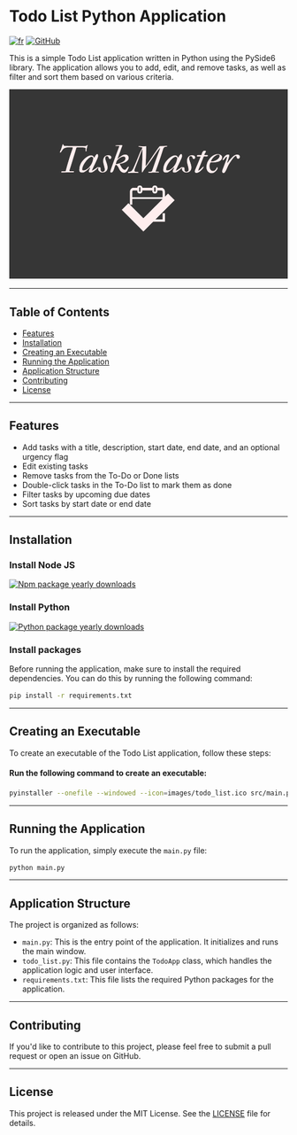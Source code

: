 # Todo List Python Application

[![fr](https://img.shields.io/badge/lang-fr-blue.svg)](https://github.com/AndreaLM06/todo-list-python/blob/main/README.fr.md)
[![GitHub](https://img.shields.io/github/license/AndreaLM06/todo-list-python)](https://github.com/AndreaLM06/todo-list-python/blob/main/LICENSE)

This is a simple Todo List application written in Python using the PySide6 library. The application allows you to add, edit, and remove tasks, as well as filter and sort them based on various criteria.

![Todo List App Screenshot](./images/img_pp_TaskMaster.png)

---

## Table of Contents

- [Features](#features)
- [Installation](#installation)
- [Creating an Executable](#creating-an-executable)
- [Running the Application](#running-the-application)
- [Application Structure](#application-structure)
- [Contributing](#contributing)
- [License](#license)

---

## Features

- Add tasks with a title, description, start date, end date, and an optional urgency flag
- Edit existing tasks
- Remove tasks from the To-Do or Done lists
- Double-click tasks in the To-Do list to mark them as done
- Filter tasks by upcoming due dates
- Sort tasks by start date or end date

---

## Installation

### Install Node JS

[![Npm package yearly downloads](https://img.shields.io/badge/node.js-6DA55F?style=for-the-badge&logo=node.js&logoColor=white)](https://nodejs.org/en/download/current/)

### Install Python

[![Python package yearly downloads](https://img.shields.io/badge/python-3776AB?style=for-the-badge&logo=python&logoColor=white)](https://www.python.org/downloads/)

### Install packages

Before running the application, make sure to install the required dependencies. You can do this by running the following command:

```bash
pip install -r requirements.txt
```

---

## Creating an Executable

To create an executable of the Todo List application, follow these steps:

#### Run the following command to create an executable:

```bash
pyinstaller --onefile --windowed --icon=images/todo_list.ico src/main.py
```

---

## Running the Application

To run the application, simply execute the `main.py` file:

```bash
python main.py
```

---

## Application Structure

The project is organized as follows:

- `main.py`: This is the entry point of the application. It initializes and runs the main window.
- `todo_list.py`: This file contains the `TodoApp` class, which handles the application logic and user interface.
- `requirements.txt`: This file lists the required Python packages for the application.

---

## Contributing

If you'd like to contribute to this project, please feel free to submit a pull request or open an issue on GitHub.

---

## License

This project is released under the MIT License. See the [LICENSE](./LICENSE) file for details.
